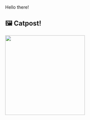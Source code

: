 Hello there!



## 🖼️ Catpost!

<sub>
    <img src="https://cdn2.thecatapi.com/images/xUkRihRcy.jpg" height="256">
</sub>

